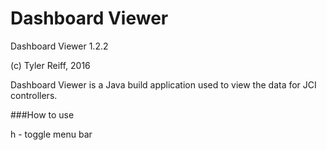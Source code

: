 # Dashboard Viewer

Dashboard Viewer 1.2.2

(c) Tyler Reiff, 2016

Dashboard Viewer is a Java build application used to view the data for JCI controllers. 

###How to use 

h - toggle menu bar



